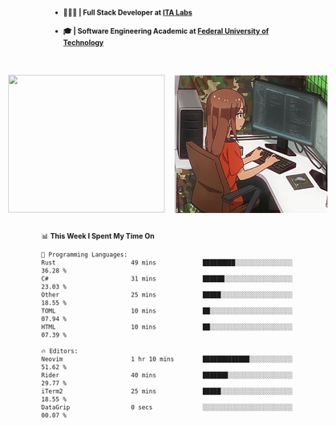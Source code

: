 <body style="margin-bottom: 40px; gap: 20px">
  <div style="display: flex; flex-direction: column; width: auto; margin: 0 auto; padding: 20px;">
    <ul style="flex: 1; margin-bottom: 20px;">
      <li><h4>🧑🏽‍💻 | Full Stack Developer at <a href="https://itafrotas.com//">ITA Labs</a></h4></li>
      <li><h4>🎓 | Software Engineering Academic at <a href="http://www.utfpr.edu.br/">Federal University of Technology</a></h4></li>
      <br/>
    </ul>
    <div style="display: flex; justify-content: center; align-items: center; gap: 20px;">
      <a href="https://skillicons.dev">
        <img width="312" height="274" src="https://skillicons.dev/icons?i=cs,dotnet,php,laravel,ts,js,nodejs,react,swift,java,adonis,postgres,mysql,mongodb,postman,c,heroku,gradle,npm,flutter,docker,aws,redis,kubernetes&theme=light&&perline=4" />
      </a>
      <img width="312" height="274" src="assets/umiko.gif" alt="Computer Boy" />
    </div>
  </div>
</body>


<!--START_SECTION:waka-->
📊 **This Week I Spent My Time On** 

```text
💬 Programming Languages: 
Rust                     49 mins             █████████░░░░░░░░░░░░░░░░   36.28 % 
C#                       31 mins             ██████░░░░░░░░░░░░░░░░░░░   23.03 % 
Other                    25 mins             █████░░░░░░░░░░░░░░░░░░░░   18.55 % 
TOML                     10 mins             ██░░░░░░░░░░░░░░░░░░░░░░░   07.94 % 
HTML                     10 mins             ██░░░░░░░░░░░░░░░░░░░░░░░   07.39 % 

🔥 Editors: 
Neovim                   1 hr 10 mins        █████████████░░░░░░░░░░░░   51.62 % 
Rider                    40 mins             ███████░░░░░░░░░░░░░░░░░░   29.77 % 
iTerm2                   25 mins             █████░░░░░░░░░░░░░░░░░░░░   18.55 % 
DataGrip                 0 secs              ░░░░░░░░░░░░░░░░░░░░░░░░░   00.07 % 
```


<!--END_SECTION:waka-->

<!--
**danielr0d/danielr0d** is a ✨ _special_ ✨ repository because its `README.md` (this file) appears on your GitHub profile.

Here are some ideas to get you started:

- 🔭 I’m currently working on ...
- 🌱 I’m currently learning ...
- 👯 I’m looking to collaborate on ...
- 🤔 I’m looking for help with ...
- 💬 Ask me about ...
- 📫 How to reach me: ...
- 😄 Pronouns: ...
- ⚡ Fun fact: ...
-->
